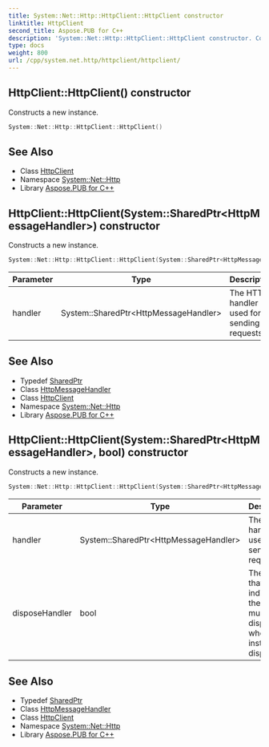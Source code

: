 ```yaml
---
title: System::Net::Http::HttpClient::HttpClient constructor
linktitle: HttpClient
second_title: Aspose.PUB for C++
description: 'System::Net::Http::HttpClient::HttpClient constructor. Constructs a new instance in C++.'
type: docs
weight: 800
url: /cpp/system.net.http/httpclient/httpclient/
---
```

## HttpClient::HttpClient() constructor


Constructs a new instance.

```cpp
System::Net::Http::HttpClient::HttpClient()
```

## See Also

* Class [HttpClient](../)
* Namespace [System::Net::Http](../../)
* Library [Aspose.PUB for C++](../../../)
## HttpClient::HttpClient(System::SharedPtr\<HttpMessageHandler\>) constructor


Constructs a new instance.

```cpp
System::Net::Http::HttpClient::HttpClient(System::SharedPtr<HttpMessageHandler> handler)
```


| Parameter | Type | Description |
| --- | --- | --- |
| handler | System::SharedPtr\<HttpMessageHandler\> | The HTTP handler used for sending requests. |

## See Also

* Typedef [SharedPtr](../../../system/sharedptr/)
* Class [HttpMessageHandler](../../httpmessagehandler/)
* Class [HttpClient](../)
* Namespace [System::Net::Http](../../)
* Library [Aspose.PUB for C++](../../../)
## HttpClient::HttpClient(System::SharedPtr\<HttpMessageHandler\>, bool) constructor


Constructs a new instance.

```cpp
System::Net::Http::HttpClient::HttpClient(System::SharedPtr<HttpMessageHandler> handler, bool disposeHandler)
```


| Parameter | Type | Description |
| --- | --- | --- |
| handler | System::SharedPtr\<HttpMessageHandler\> | The HTTP handler used for sending requests. |
| disposeHandler | bool | The value that indicates if the handler must be disposed when this instance is disposed. |

## See Also

* Typedef [SharedPtr](../../../system/sharedptr/)
* Class [HttpMessageHandler](../../httpmessagehandler/)
* Class [HttpClient](../)
* Namespace [System::Net::Http](../../)
* Library [Aspose.PUB for C++](../../../)
